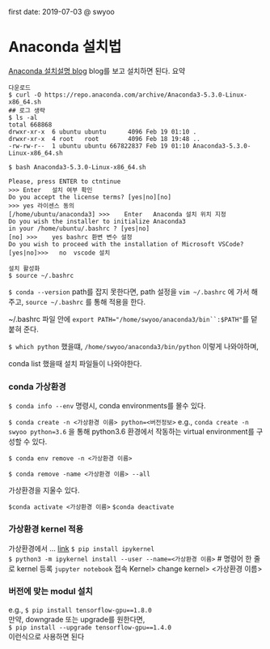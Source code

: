 first date: 2019-07-03
@ swyoo 

# Anaconda 설치법 
[Anaconda 설치설명 blog](http://taewan.kim/tutorial_manual/dl_pytorch/02/install/linux_env/)
blog를 보고 설치하면 된다.
요약 
```shell
다운로드 
$ curl -O https://repo.anaconda.com/archive/Anaconda3-5.3.0-Linux-x86_64.sh 
## 로그 생략 
$ ls -al
total 668868
drwxr-xr-x  6 ubuntu ubuntu      4096 Feb 19 01:10 .
drwxr-xr-x  4 root   root        4096 Feb 18 19:48 ..
-rw-rw-r--  1 ubuntu ubuntu 667822837 Feb 19 01:10 Anaconda3-5.3.0-Linux-x86_64.sh

$ bash Anaconda3-5.3.0-Linux-x86_64.sh

Please, press ENTER to ctntinue
>>>	Enter	설치 여부 확인
Do you accept the license terms? [yes|no][no]
>>>	yes	라이센스 동의
[/home/ubuntu/anaconda3] >>>	Enter	Anaconda 설치 위치 지정
Do you wish the installer to initialize Anaconda3
in your /home/ubuntu/.bashrc ? [yes|no]
[no] >>>	yes	bashrc 환변 변수 설정
Do you wish to proceed with the installation of Microsoft VSCode? [yes|no]>>>	no	vscode 설치

설치 활성화 
$ source ~/.bashrc

```



`$ conda --version`
path를 잡지 못한다면, path 설정을 `vim ~/.bashrc` 에 가서 해주고, `source ~/.bashrc` 를 통해 적용을 한다. 

~/.bashrc 파일 안에 `export PATH="/home/swyoo/anaconda3/bin``:$PATH"`를 덭붙혀 준다.

`$ which python` 했을떄, 
`/home/swyoo/anaconda3/bin/python` 이렇게 나와야하며, 

conda list  했을때 설치 파일들이 나와야한다. 


### conda 가상환경 
`$ conda info --env` 명령시, conda environments를 몰수 있다. 

`$ conda create -n <가상환경 이름> python=<버전정보>`
e.g., `conda create -n swyoo python=3.6` 을 통해 python3.6 환경에서 작동하는 virtual environment를 구성할 수 있다. 

`$ conda env remove -n <가상환경 이름> `  

`$ conda remove -name <가상환경 이름> --all`

가상환경을 지울수 있다. 

`$conda activate <가상환경 이름>`
`$conda deactivate `

### 가상환경 kernel 적용
가상환경에서 ... [link](https://tech.songyunseop.com/post/2016/09/using-jupyter-inside-virtualenv/)
`$ pip install ipykernel`  
`$ python3 -m ipykernel install --user --name=<가상환경 이름>` # 명령어 한 줄로 kernel 등록
`jupyter notebook` 접속
Kernel> change kernel> <가상환경 이름>

### 버전에 맞는 modul 설치 
e.g., `$ pip install tensorflow-gpu==1.8.0`  
만약, downgrade 또는 upgrade를 원한다면,  
`$ pip install --upgrade tensorflow-gpu==1.4.0`  
이런식으로 사용하면 된다
